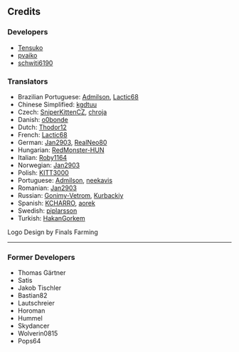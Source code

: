 ## Credits
### Developers
* [Tensuko](https://github.com/Tensuko)
* [pvaiko](https://github.com/pvaiko)
* [schwiti6190](https://github.com/schwiti6190)

### Translators
* Brazilian Portuguese: [Admilson](https://github.com/Admilson), [Lactic68](https://github.com/Lactic68)
* Chinese Simplified: [kgdtuu](https://github.com/kgdtuu)
* Czech: [SniperKittenCZ](https://github.com/SniperKittenCZ), [chroja](https://github.com/chroja)
* Danish: [o0bonde](https://github.com/o0bonde)
* Dutch: [Thodor12](https://github.com/Thodor12)
* French: [Lactic68](https://github.com/Lactic68)
* German: [Jan2903](https://github.com/Jan2903), [RealNeo80](https://github.com/RealNeo80)
* Hungarian: [RedMonster-HUN](https://github.com/RedMonster-HUN)
* Italian: [Roby1164](https://github.com/Roby1164)
* Norwegian: [Jan2903](https://github.com/Jan2903)
* Polish: [KITT3000](https://github.com/KITT3000)
* Portuguese: [Admilson](https://github.com/Admilson), [neekavis](https://github.com/neekavis)
* Romanian: [Jan2903](https://github.com/Jan2903)
* Russian: [Gonimy-Vetrom](https://github.com/Gonimy-Vetrom), [Kurbackiy](https://github.com/Kurbackiy)
* Spanish: [KCHARRO](https://github.com/KCHARRO), [aorek](https://github.com/aorek)
* Swedish: [piplarsson](https://github.com/piplarsson)
* Turkish: [HakanGorkem](https://github.com/HakanGorkem)

Logo Design by Finals Farming

___

### Former Developers
* Thomas Gärtner
* Satis
* Jakob Tischler
* Bastian82
* Lautschreier
* Horoman
* Hummel
* Skydancer
* Wolverin0815
* Pops64
